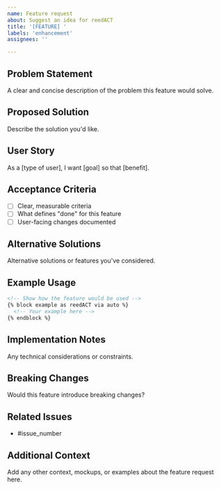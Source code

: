 ```yaml
---
name: Feature request
about: Suggest an idea for reedACT
title: '[FEATURE] '
labels: 'enhancement'
assignees: ''

---
```


## Problem Statement
A clear and concise description of the problem this feature would solve.

## Proposed Solution
Describe the solution you'd like.

## User Story
As a [type of user], I want [goal] so that [benefit].

## Acceptance Criteria
- [ ] Clear, measurable criteria
- [ ] What defines "done" for this feature
- [ ] User-facing changes documented

## Alternative Solutions
Alternative solutions or features you've considered.

## Example Usage
```html
<!-- Show how the feature would be used -->
{% block example as reedACT via auto %}
  <!-- Your example here -->
{% endblock %}
```

## Implementation Notes
Any technical considerations or constraints.

## Breaking Changes
Would this feature introduce breaking changes?

## Related Issues
- #issue_number

## Additional Context
Add any other context, mockups, or examples about the feature request here.